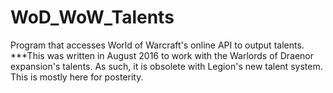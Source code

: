 # WoD_WoW_Talents
Program that accesses World of Warcraft's online API to output talents. ***This was written in August 2016 to work with the Warlords of Draenor expansion's talents. As such, it is obsolete with Legion's new talent system. This is mostly here for posterity.

